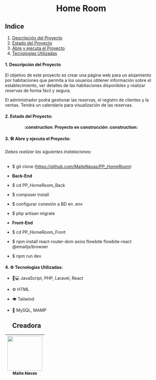 
<h1 align="center"> Home Room </h1>

  ## Indice
1. [Descripción del Proyecto](#descripcion-proyecto)
2. [Estado del Proyecto](#estado-proyecto)
3. [Abre y ejecuta el Proyecto](#abre-y-ejecuta)
4. [Tecnologías Utilizadas](#tecnologias-utilizadas)


<h4> 1. Descripción del Proyecto </h4>
  <p>  El objetivo de este proyecto es crear una página web para un alojamiento por habitaciones que permita a los usuarios obtener información sobre el establecimiento, ver detalles de las habitaciones disponibles y realizar reservas de forma fácil y segura.
  </p> 
  <p>  El administrador podrá gestionar las reservas, el registro de clientes y la ventas. Tendrá un calendario para visualización de las reservas.
  </p>
  
<h4> 2. Estado del Proyecto:  </h4>
  <h4 align="center">  :construction: Proyecto en construcción :construction:  </h4> 
  
<h4> 3.  🛠️ Abre y ejecuta el Proyecto:</h4>
  <h6> Debes realizar las siguientes instalaciones:</h6>
     
  - $ git clone (https://github.com/MaiteNavas/PP_HomeRoom)
  - <strong>Back-End</strong>
  
  - $ cd PP_HomeRoom_Back
  - $ composer install
  - $ configurar conexión a BD en .env
  - $ php artisan migrate
    
 - <strong>Front-End</strong>
  - $ cd PP_HomeRoom_Front
  - $ npm install react-router-dom axios flowbite flowbite-react @emailjs/browser
  - $ npm run dev

<h4> 4. ⚙️ Tecnologías Utilizadas:</h4>

- 👨💻 JavaScript, PHP, Laravel, React
- ⚙️ HTML
- 👁️ Tailwind
- 💽 MySQL, MAMP


   ## Creadora

|[<img src="https://avatars.githubusercontent.com/u/132447016?v=4" width=115><br><sub>Maite Navas</sub>](https://github.com/MaiteNavas) 
| :---: |
 

